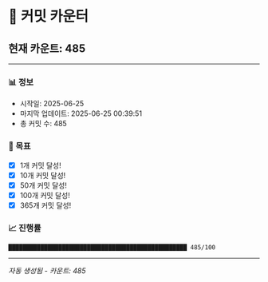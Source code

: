 # 🔢 커밋 카운터

## 현재 카운트: 485

---

### 📊 정보
- 시작일: 2025-06-25
- 마지막 업데이트: 2025-06-25 00:39:51
- 총 커밋 수: 485

### 🎯 목표
- [x] 1개 커밋 달성!
- [x] 10개 커밋 달성!
- [x] 50개 커밋 달성!
- [x] 100개 커밋 달성!
- [x] 365개 커밋 달성!

### 📈 진행률
```
██████████████████████████████████████████████████ 485/100
```

---
*자동 생성됨 - 카운트: 485*
